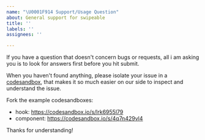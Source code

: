 ```yaml
---
name: "\U0001F914 Support/Usage Question"
about: General support for swipeable
title: ''
labels: ''
assignees: ''

---
```


If you have a question that doesn't concern bugs or requests, all i am asking you is to look for answers first before you hit submit.

When you haven't found anything, please isolate your issue in a [codesandbox](https://codesandbox.io/), that makes it so much easier on our side to inspect and understand the issue.

Fork the example codesandboxes:
- hook: https://codesandbox.io/s/lrk6955l79
- component: https://codesandbox.io/s/4q7n429vl4


Thanks for understanding!
